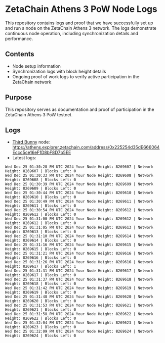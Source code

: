 # ZetaChain Athens 3 PoW Node Logs
This repository contains logs and proof that we have successfully set up and run a node on the ZetaChain Athens 3 network. The logs demonstrate continuous node operation, including synchronization details and performance.

## Contents
- Node setup information
- Synchronization logs with block height details
- Ongoing proof of work logs to verify active participation in the ZetaChain network

## Purpose
This repository serves as documentation and proof of participation in the ZetaChain Athens 3 PoW testnet.

## Logs

- [Third Bunny](https://thirdbunny.xyz/) node: https://athens.explorer.zetachain.com/address/0x225254d35dE666064Eccc5ce16eF1D8bF8D7b5EE
- Latest logs:
```
Wed Dec 25 01:30:28 PM UTC 2024 Your Node Height: 8269607 | Network Height: 8269607 | Blocks Left: 0
Wed Dec 25 01:30:33 PM UTC 2024 Your Node Height: 8269608 | Network Height: 8269608 | Blocks Left: 0
Wed Dec 25 01:30:39 PM UTC 2024 Your Node Height: 8269609 | Network Height: 8269609 | Blocks Left: 0
Wed Dec 25 01:30:44 PM UTC 2024 Your Node Height: 8269610 | Network Height: 8269610 | Blocks Left: 0
Wed Dec 25 01:30:49 PM UTC 2024 Your Node Height: 8269611 | Network Height: 8269611 | Blocks Left: 0
Wed Dec 25 01:30:54 PM UTC 2024 Your Node Height: 8269612 | Network Height: 8269612 | Blocks Left: 0
Wed Dec 25 01:31:00 PM UTC 2024 Your Node Height: 8269612 | Network Height: 8269612 | Blocks Left: 0
Wed Dec 25 01:31:05 PM UTC 2024 Your Node Height: 8269613 | Network Height: 8269613 | Blocks Left: 0
Wed Dec 25 01:31:10 PM UTC 2024 Your Node Height: 8269614 | Network Height: 8269614 | Blocks Left: 0
Wed Dec 25 01:31:16 PM UTC 2024 Your Node Height: 8269615 | Network Height: 8269615 | Blocks Left: 0
Wed Dec 25 01:31:21 PM UTC 2024 Your Node Height: 8269616 | Network Height: 8269616 | Blocks Left: 0
Wed Dec 25 01:31:26 PM UTC 2024 Your Node Height: 8269616 | Network Height: 8269617 | Blocks Left: 1
Wed Dec 25 01:31:31 PM UTC 2024 Your Node Height: 8269617 | Network Height: 8269617 | Blocks Left: 0
Wed Dec 25 01:31:37 PM UTC 2024 Your Node Height: 8269618 | Network Height: 8269618 | Blocks Left: 0
Wed Dec 25 01:31:42 PM UTC 2024 Your Node Height: 8269619 | Network Height: 8269619 | Blocks Left: 0
Wed Dec 25 01:31:48 PM UTC 2024 Your Node Height: 8269620 | Network Height: 8269620 | Blocks Left: 0
Wed Dec 25 01:31:53 PM UTC 2024 Your Node Height: 8269621 | Network Height: 8269621 | Blocks Left: 0
Wed Dec 25 01:31:58 PM UTC 2024 Your Node Height: 8269622 | Network Height: 8269622 | Blocks Left: 0
Wed Dec 25 01:32:04 PM UTC 2024 Your Node Height: 8269623 | Network Height: 8269623 | Blocks Left: 0
Wed Dec 25 01:32:09 PM UTC 2024 Your Node Height: 8269624 | Network Height: 8269624 | Blocks Left: 0
```
